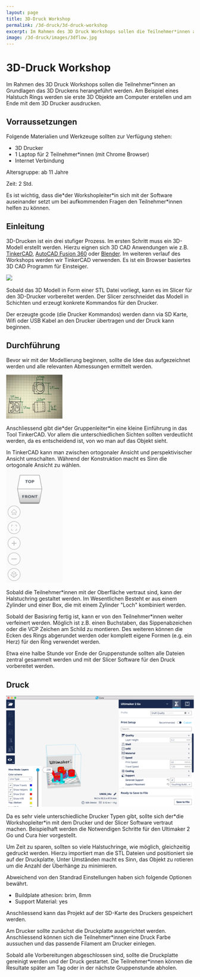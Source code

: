 ```yaml
---
layout: page
title: 3D-Druck Workshop
permalink: /3d-druck/3d-druck-workshop
excerpt: Im Rahmen des 3D Druck Workshops sollen die Teilnehmer*innen an Grundlagen das 3D Druckens herangeführt werden. Am Beispiel eines Halstuch Rings werden sie erste 3D Objekte am Computer erstellen und am Ende mit dem 3D Drucker ausdrucken.
image: /3d-druck/images/3dflow.jpg
---
```

# 3D-Druck Workshop

<!-- TODO: Add Images -->

Im Rahmen des 3D Druck Workshops sollen die Teilnehmer\*innen an Grundlagen das 3D Druckens herangeführt werden. Am Beispiel eines Halstuch Rings werden sie erste 3D Objekte am Computer erstellen und am Ende mit dem 3D Drucker ausdrucken.

## Vorraussetzungen
Folgende Materialien und Werkzeuge sollten zur Verfügung stehen:

- 3D Drucker
- 1 Laptop für 2 Teilnehmer\*innen (mit Chrome Browser)
- Internet Verbindung

Altersgruppe: ab 11 Jahre

Zeit: 2 Std.

Es ist wichtig, dass die\*der Workshopleiter\*in sich mit der Software auseinander setzt um bei aufkommenden Fragen den Teilnehmer\*innen helfen zu können.

## Einleitung

3D-Drucken ist ein drei stufiger Prozess. Im ersten Schritt muss ein 3D-Modell erstellt werden. Hierzu eignen sich 3D CAD Anwendungen wie z.B. [TinkerCAD](http://tinkercad.com), [AutoCAD Fusion 360](https://www.autodesk.de/products/fusion-360/overview) oder [Blender](https://www.blender.org/). Im weiteren verlauf des Workshops werden wir TinkerCAD verwenden. Es ist ein  Browser basiertes 3D CAD Programm für Einsteiger.

<img src="images/3dflow.jpg" class="img-responsive center-block">

Sobald das 3D Modell in Form einer STL Datei vorliegt, kann es im Slicer für den 3D-Drucker vorbereitet werden. Der Slicer zerschneidet das Modell in Schichten und erzeugt konkrete Kommandos für den Drucker.

Der erzeugte gcode (die Drucker Kommandos) werden dann via SD Karte, Wifi oder USB Kabel an den Drucker übertragen und der Druck kann beginnen.


## Durchführung

Bevor wir mit der Modellierung beginnen, sollte die Idee das aufgezeichnet werden und alle relevanten Abmessungen ermittelt werden.

<img src="images/ring.jpg" class="img-responsive center-block" width="30%">

Anschliessend gibt die\*der Gruppenleiter\*in eine kleine Einführung in das Tool TinkerCAD. Vor allem die unterschiedlichen Sichten sollten verdeutlicht werden, da es entscheidend ist, von wo man auf das Objekt sieht.

<div class="alert alert-info" role="alert">
  In TinkerCAD kann man zwischen ortogonaler Ansicht und perspektivischer Ansicht umschalten. Während der Konstruktion macht es Sinn die ortogonale Ansicht zu wählen.
</div>

<img src="images/dice.png" class="img-responsive center-block">

Sobald die Teilnehmer\*innen mit der Oberfläche vertraut sind, kann der Halstuchring gestaltet werden. Im Wesentlichen Besteht er aus einem Zylinder und einer Box, die mit einem Zylinder "Loch" kombiniert werden.

Sobald der Basisring fertig ist, kann er von den Teilnehmer*innen weiter verfeinert werden. Möglich ist z.B. einen Buchstaben, das Sippenabzeichen oder die VCP Zeichen am Schild zu montieren. Des weiteren können die Ecken des Rings abgerundet werden oder komplett eigene Formen (e.g. ein Herz) für den Ring verwendet werden.

Etwa eine halbe Stunde vor Ende der Gruppenstunde sollten alle Dateien zentral gesammelt werden und mit der Slicer Software für den Druck vorbereitet werden.

## Druck
<img src="images/cura.png" class="img-responsive center-block">

Da es sehr viele unterschiedliche Drucker Typen gibt, sollte sich der\*die Workshopleiter\*in mit dem Drucker und der Slicer Software vertraut machen. Beispielhaft werden die Notwendigen Schritte für den Ultimaker 2 Go und Cura hier vorgestellt.

Um Zeit zu sparen, sollten so viele Halstuchringe, wie möglich, gleichzeitig gedruckt werden. Hierzu importiert man die STL Dateien und positioniert sie auf der Druckplatte. Unter Umständen macht es Sinn, das Objekt zu rotieren um die Anzahl der Überhänge zu minimieren.

Abweichend von den Standrad Einstellungen haben sich folgende Optionen bewährt.

- Buildplate athesion: brim, 8mm
- Support Material: yes

Anschliessend kann das Projekt auf der SD-Karte des Druckers gespeichert werden.

Am Drucker sollte zunächst die Druckplatte ausgerichtet werden. Anschliessend  können sich die Teilnehmer\*innen eine Druck Farbe aussuchen und das passende Filament am Drucker einlegen.

Sobald alle Vorbereitungen abgeschlossen sind, sollte die Druckplatte gereinigt werden und der Druck gestartet. Die Teilnehmer\*innen können die Resultate später am Tag oder in der nächste Gruppenstunde abholen.
